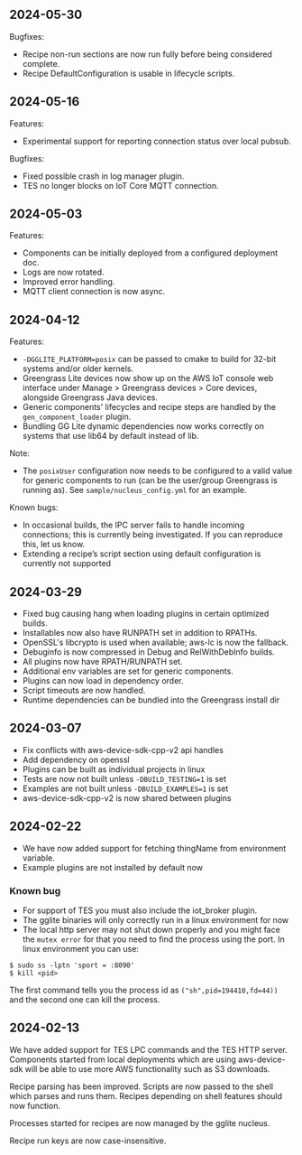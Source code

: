 ## 2024-05-30

Bugfixes:

- Recipe non-run sections are now run fully before being considered complete.
- Recipe DefaultConfiguration is usable in lifecycle scripts.

## 2024-05-16

Features:

- Experimental support for reporting connection status over local pubsub.

Bugfixes:

- Fixed possible crash in log manager plugin.
- TES no longer blocks on IoT Core MQTT connection.

## 2024-05-03

Features:

- Components can be initially deployed from a configured deployment doc.
- Logs are now rotated.
- Improved error handling.
- MQTT client connection is now async.

## 2024-04-12

Features:

- `-DGGLITE_PLATFORM=posix` can be passed to cmake to build for 32-bit systems
  and/or older kernels.
- Greengrass Lite devices now show up on the AWS IoT console web interface under
  Manage > Greengrass devices > Core devices, alongside Greengrass Java devices.
- Generic components' lifecycles and recipe steps are handled by the
  `gen_component_loader` plugin.
- Bundling GG Lite dynamic dependencies now works correctly on systems that use
  lib64 by default instead of lib.

Note:

- The `posixUser` configuration now needs to be configured to a valid value for
  generic components to run (can be the user/group Greengrass is running as).
  See `sample/nucleus_config.yml` for an example.

Known bugs:

- In occasional builds, the IPC server fails to handle incoming connections;
  this is currently being investigated. If you can reproduce this, let us know.
- Extending a recipe’s script section using default configuration is currently
  not supported

## 2024-03-29

- Fixed bug causing hang when loading plugins in certain optimized builds.
- Installables now also have RUNPATH set in addition to RPATHs.
- OpenSSL's libcrypto is used when available; aws-lc is now the fallback.
- Debuginfo is now compressed in Debug and RelWithDebInfo builds.
- All plugins now have RPATH/RUNPATH set.
- Additional env variables are set for generic components.
- Plugins can now load in dependency order.
- Script timeouts are now handled.
- Runtime dependencies can be bundled into the Greengrass install dir

## 2024-03-07

- Fix conflicts with aws-device-sdk-cpp-v2 api handles
- Add dependency on openssl
- Plugins can be built as individual projects in linux
- Tests are now not built unless `-DBUILD_TESTING=1` is set
- Examples are not built unless `-DBUILD_EXAMPLES=1` is set
- aws-device-sdk-cpp-v2 is now shared between plugins

## 2024-02-22

- We have now added support for fetching thingName from environment variable.
- Example plugins are not installed by default now

### Known bug

- For support of TES you must also include the iot_broker plugin.
- The gglite binaries will only correctly run in a linux environment for now
- The local http server may not shut down properly and you might face the
  `mutex error` for that you need to find the process using the port. In linux
  environment you can use:

```
$ sudo ss -lptn 'sport = :8090'
$ kill <pid>
```

The first command tells you the process id as `("sh",pid=194410,fd=44))` and the
second one can kill the process.

## 2024-02-13

We have added support for TES LPC commands and the TES HTTP server. Components
started from local deployments which are using aws-device-sdk will be able to
use more AWS functionality such as S3 downloads.

Recipe parsing has been improved. Scripts are now passed to the shell which
parses and runs them. Recipes depending on shell features should now function.

Processes started for recipes are now managed by the gglite nucleus.

Recipe run keys are now case-insensitive.
